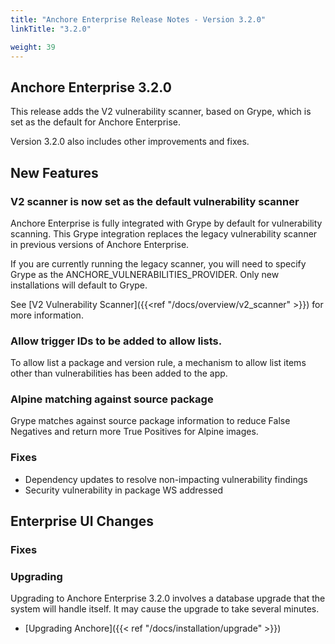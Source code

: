 ```yaml
---
title: "Anchore Enterprise Release Notes - Version 3.2.0"
linkTitle: "3.2.0"

weight: 39
---
```


## Anchore Enterprise 3.2.0

This release adds the V2 vulnerability scanner, based on Grype, which is set as the default for Anchore Enterprise. 

Version 3.2.0 also includes other improvements and fixes.

## New Features

### V2 scanner is now set as the default vulnerability scanner

Anchore Enterprise is fully integrated with Grype by default for vulnerability scanning. This Grype integration replaces the legacy vulnerability scanner in previous versions of Anchore Enterprise.

If you are currently running the legacy scanner, you will need to specify Grype as the ANCHORE_VULNERABILITIES_PROVIDER. Only new installations will default to Grype. 

See [V2 Vulnerability Scanner]({{<ref "/docs/overview/v2_scanner" >}}) for more information.

### Allow trigger IDs to be added to allow lists.

To allow list a package and version rule, a mechanism to allow list items other than vulnerabilities has been added to the app.

### Alpine matching against source package

Grype matches against source package information to reduce False Negatives and return more True Positives for Alpine images.

### Fixes

- Dependency updates to resolve non-impacting vulnerability findings
- Security vulnerability in package WS addressed

## Enterprise UI Changes

### Fixes


### Upgrading

Upgrading to Anchore Enterprise 3.2.0 involves a database upgrade that the system will handle itself. It may cause the upgrade to take several minutes.

* [Upgrading Anchore]({{< ref "/docs/installation/upgrade" >}})
